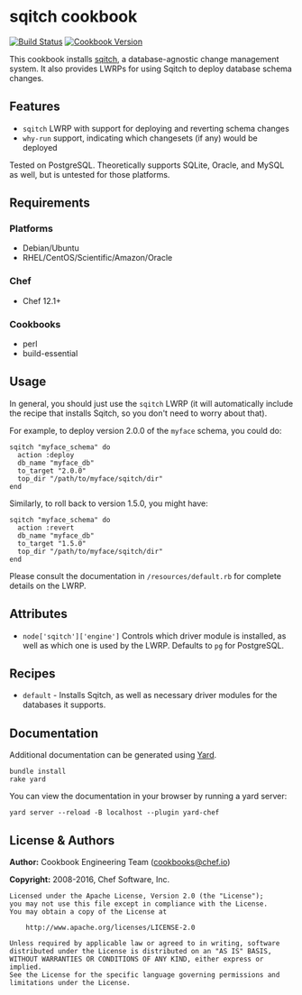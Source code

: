 # sqitch cookbook

[![Build Status](https://travis-ci.org/chef-cookbooks/sqitch.svg?branch=master)](http://travis-ci.org/chef-cookbooks/sqitch) [![Cookbook Version](https://img.shields.io/cookbook/v/sqitch.svg)](https://supermarket.chef.io/cookbooks/sqitch)

This cookbook installs [sqitch](http://sqitch.org), a database-agnostic change management system. It also provides LWRPs for using Sqitch to deploy database schema changes.

## Features

- `sqitch` LWRP with support for deploying and reverting schema changes
- `why-run` support, indicating which changesets (if any) would be deployed

Tested on PostgreSQL. Theoretically supports SQLite, Oracle, and MySQL as well, but is untested for those platforms.

## Requirements

### Platforms

- Debian/Ubuntu
- RHEL/CentOS/Scientific/Amazon/Oracle

### Chef

- Chef 12.1+

### Cookbooks

- perl
- build-essential

## Usage

In general, you should just use the `sqitch` LWRP (it will automatically include the recipe that installs Sqitch, so you don't need to worry about that).

For example, to deploy version 2.0.0 of the `myface` schema, you could do:

```
sqitch "myface_schema" do
  action :deploy
  db_name "myface_db"
  to_target "2.0.0"
  top_dir "/path/to/myface/sqitch/dir"
end
```

Similarly, to roll back to version 1.5.0, you might have:

```
sqitch "myface_schema" do
  action :revert
  db_name "myface_db"
  to_target "1.5.0"
  top_dir "/path/to/myface/sqitch/dir"
end
```

Please consult the documentation in `/resources/default.rb` for complete details on the LWRP.

## Attributes

- `node['sqitch']['engine']` Controls which driver module is installed, as well as which one is used by the LWRP. Defaults to `pg` for PostgreSQL.

## Recipes

- `default` - Installs Sqitch, as well as necessary driver modules for the databases it supports.

## Documentation

Additional documentation can be generated using [Yard].

```
bundle install
rake yard
```

You can view the documentation in your browser by running a yard server:

```
yard server --reload -B localhost --plugin yard-chef
```

## License & Authors

**Author:** Cookbook Engineering Team ([cookbooks@chef.io](mailto:cookbooks@chef.io))

**Copyright:** 2008-2016, Chef Software, Inc.

```
Licensed under the Apache License, Version 2.0 (the "License");
you may not use this file except in compliance with the License.
You may obtain a copy of the License at

    http://www.apache.org/licenses/LICENSE-2.0

Unless required by applicable law or agreed to in writing, software
distributed under the License is distributed on an "AS IS" BASIS,
WITHOUT WARRANTIES OR CONDITIONS OF ANY KIND, either express or implied.
See the License for the specific language governing permissions and
limitations under the License.
```

[yard]: (http://yardoc.org)

